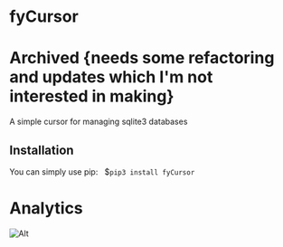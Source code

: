 # fyCursor
# Archived {needs some refactoring and updates which I'm not interested in making}

A simple cursor for managing sqlite3 databases

## Installation 
You can simply use pip: &nbsp;
\$```pip3 install fyCursor```

<!-- Repobeats analytics -->
#  Analytics 
![Alt](https://repobeats.axiom.co/api/embed/0dda89a6c675987fd8c7d580fc77c9a05cd58b62.svg "Repobeats analytics image")

